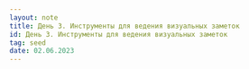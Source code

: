 ```yaml
---
layout: note
title: День 3. Инструменты для ведения визуальных заметок
id: День 3. Инструменты для ведения визуальных заметок
tag: seed
date: 02.06.2023
---
```






